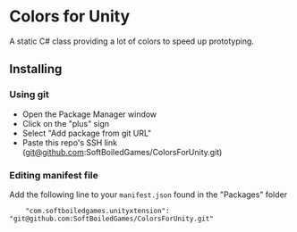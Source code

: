 # Colors for Unity

A static C# class providing a lot of colors to speed up prototyping.

## Installing

### Using git

- Open the Package Manager window
- Click on the "plus" sign
- Select "Add package from git URL"
- Paste this repo's SSH link (git@github.com:SoftBoiledGames/ColorsForUnity.git)

### Editing manifest file

Add the following line to your `manifest.json` found in the "Packages" folder

`    "com.softboiledgames.unityxtension": "git@github.com:SoftBoiledGames/ColorsForUnity.git"`
